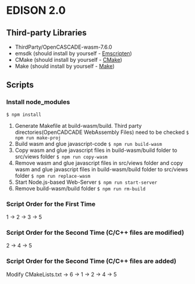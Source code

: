 # EDISON 2.0


## Third-party Libraries
- ThirdParty/OpenCASCADE-wasm-7.6.0
- emsdk (should install by yourself - [Emscripten](https://emscripten.org/docs/getting_started/downloads.html))
- CMake (should install by yourself - [CMake](https://cmake.org/download/))
- Make (should install by yourself - [Make](http://gnuwin32.sourceforge.net/packages/make.htm))

## Scripts
### Install node_modules
```$ npm install```

1. Generate Makefile at build-wasm/build. Third party directories(OpenCADCADE WebAssembly Files) need to be checked
```$ npm run make-proj```
2. Build wasm and glue javascript-code
```$ npm run build-wasm```
3. Copy wasm and glue javascript files in build-wasm/build folder to src/views folder
```$ npm run copy-wasm```
4. Remove wasm and glue javascript files in src/views folder and copy wasm and glue javascript files in build-wasm/build folder to src/views folder
```$ npm run replace-wasm```
5. Start Node.js-based Web-Server
```$ npm run start-server```
6. Remove build-wasm/build folder
```$ npm run rm-build```

### Script Order for the First Time
1 &rarr; 2 &rarr; 3 &rarr; 5

### Script Order for the Second Time (C/C++ files are modified)
2 &rarr; 4 &rarr; 5

### Script Order for the Second Time (C/C++ files are added)
Modify CMakeLists.txt &rarr; 6 &rarr; 1 &rarr; 2 &rarr; 4 &rarr; 5